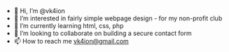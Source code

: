- 👋 Hi, I’m @vk4ion
- 👀 I’m interested in fairly simple webpage design - for my non-profit club
- 🌱 I’m currently learning html, css, php
- 💞️ I’m looking to collaborate on building a secure contact form
- 📫 How to reach me vk4ion@gmail.com

<!---
vk4ion/vk4ion is a ✨ special ✨ repository because its `README.md` (this file) appears on your GitHub profile.
You can click the Preview link to take a look at your changes.
--->
